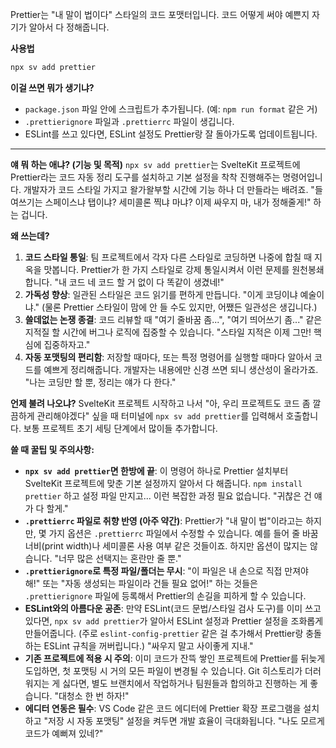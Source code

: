 Prettier는 "내 말이 법이다" 스타일의 코드 포맷터입니다. 코드 어떻게 써야 예쁜지 자기가 알아서 다 정해줍니다.

**사용법**

```bash
npx sv add prettier
```

**이걸 쓰면 뭐가 생기냐?**

*   `package.json` 파일 안에 스크립트가 추가됩니다. (예: `npm run format` 같은 거)
*   `.prettierignore` 파일과 `.prettierrc` 파일이 생깁니다.
*   ESLint를 쓰고 있다면, ESLint 설정도 Prettier랑 잘 돌아가도록 업데이트됩니다.

---

**얘 뭐 하는 애냐? (기능 및 목적)**
`npx sv add prettier`는 SvelteKit 프로젝트에 Prettier라는 코드 자동 정리 도구를 설치하고 기본 설정을 착착 진행해주는 명령어입니다. 개발자가 코드 스타일 가지고 왈가왈부할 시간에 기능 하나 더 만들라는 배려죠. "들여쓰기는 스페이스냐 탭이냐? 세미콜론 찍냐 마냐? 이제 싸우지 마, 내가 정해줄게!" 하는 겁니다.

**왜 쓰는데?**
1.  **코드 스타일 통일**: 팀 프로젝트에서 각자 다른 스타일로 코딩하면 나중에 합칠 때 지옥을 맛봅니다. Prettier가 한 가지 스타일로 강제 통일시켜서 이런 문제를 원천봉쇄합니다. "내 코드 네 코드 할 거 없이 다 똑같이 생겼네!"
2.  **가독성 향상**: 일관된 스타일은 코드 읽기를 편하게 만듭니다. "이게 코딩이냐 예술이냐." (물론 Prettier 스타일이 맘에 안 들 수도 있지만, 어쨌든 일관성은 생깁니다.)
3.  **쓸데없는 논쟁 종결**: 코드 리뷰할 때 "여기 줄바꿈 좀...", "여기 띄어쓰기 좀..." 같은 지적질 할 시간에 버그나 로직에 집중할 수 있습니다. "스타일 지적은 이제 그만! 핵심에 집중하자고."
4.  **자동 포맷팅의 편리함**: 저장할 때마다, 또는 특정 명령어를 실행할 때마다 알아서 코드를 예쁘게 정리해줍니다. 개발자는 내용에만 신경 쓰면 되니 생산성이 올라가죠. "나는 코딩만 할 뿐, 정리는 얘가 다 한다."

**언제 불려 나오냐?**
SvelteKit 프로젝트 시작하고 나서 "아, 우리 프로젝트도 코드 좀 깔끔하게 관리해야겠다" 싶을 때 터미널에 `npx sv add prettier`를 입력해서 호출합니다. 보통 프로젝트 초기 세팅 단계에서 많이들 추가합니다.

**쓸 때 꿀팁 및 주의사항:**
*   **`npx sv add prettier`면 한방에 끝**: 이 명령어 하나로 Prettier 설치부터 SvelteKit 프로젝트에 맞춘 기본 설정까지 알아서 다 해줍니다. `npm install prettier` 하고 설정 파일 만지고... 이런 복잡한 과정 필요 없습니다. "귀찮은 건 얘가 다 할게."
*   **`.prettierrc` 파일로 취향 반영 (아주 약간)**: Prettier가 "내 말이 법"이라고는 하지만, 몇 가지 옵션은 `.prettierrc` 파일에서 수정할 수 있습니다. 예를 들어 줄 바꿈 너비(print width)나 세미콜론 사용 여부 같은 것들이죠. 하지만 옵션이 많지는 않습니다. "너무 많은 선택지는 혼란만 줄 뿐."
*   **`.prettierignore`로 특정 파일/폴더는 무시**: "이 파일은 내 손으로 직접 만져야 해!" 또는 "자동 생성되는 파일이라 건들 필요 없어!" 하는 것들은 `.prettierignore` 파일에 등록해서 Prettier의 손길을 피하게 할 수 있습니다.
*   **ESLint와의 아름다운 공존**: 만약 ESLint(코드 문법/스타일 검사 도구)를 이미 쓰고 있다면, `npx sv add prettier`가 알아서 ESLint 설정과 Prettier 설정을 조화롭게 만들어줍니다. (주로 `eslint-config-prettier` 같은 걸 추가해서 Prettier랑 충돌하는 ESLint 규칙을 꺼버립니다.) "싸우지 말고 사이좋게 지내."
*   **기존 프로젝트에 적용 시 주의**: 이미 코드가 잔뜩 쌓인 프로젝트에 Prettier를 뒤늦게 도입하면, 첫 포맷팅 시 거의 모든 파일이 변경될 수 있습니다. Git 히스토리가 더러워지는 게 싫다면, 별도 브랜치에서 작업하거나 팀원들과 합의하고 진행하는 게 좋습니다. "대청소 한 번 하자!"
*   **에디터 연동은 필수**: VS Code 같은 코드 에디터에 Prettier 확장 프로그램을 설치하고 "저장 시 자동 포맷팅" 설정을 켜두면 개발 효율이 극대화됩니다. "나도 모르게 코드가 예뻐져 있네?"